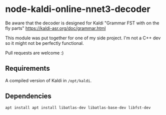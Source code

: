 # node-kaldi-online-nnet3-decoder

Be aware that the decoder is designed for Kaldi "Grammar FST with on the fly parts"
https://kaldi-asr.org/doc/grammar.html

This module was put together for one of my side project. I'm not a C++ dev so it might not be perfectly functional.

Pull requests are welcome :)

## Requirements

A compiled version of Kaldi in `/opt/kaldi`.

## Dependencies

`apt install apt install libatlas-dev libatlas-base-dev libfst-dev`
